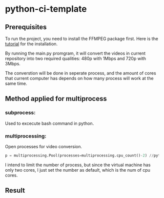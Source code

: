 # python-ci-template
## Prerequisites
To run the project, you need to install the FFMPEG package first. Here is the [tutorial](https://www.wikihow.com/Install-FFmpeg-on-Windows) for the installation.


By running the main.py promgram, it will convert the videos in current repository into two required qualities: 480p with 1Mbps and 720p with 3Mbps. 


The converstion will be done in seperate process, and the amount of cores that current computer has depends on how many process will work at the same time.
## Method applied for multiprocess
### subprocess:
Used to excecute bash command in python.
### multiprocessing:
Open processes for video conversion.
```python
p = multiprocessing.Pool(processes=multiprocessing.cpu_count()-2) //python
```
I intend to limit the number of process, but since the virtual machine has only two cores, I just set the number as default, which is the num of cpu cores.
## Result  
